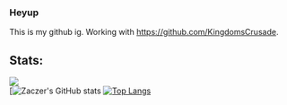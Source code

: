 

<!--
**Zaczer/Zaczer** is a ✨ _special_ ✨ repository because its `README.md` (this file) appears on your GitHub profile.

Here are some ideas to get you started:

- 🔭 I’m currently working on ...
- 🌱 I’m currently learning ...
- 👯 I’m looking to collaborate on ...
- 🤔 I’m looking for help with ...
- 💬 Ask me about ...
- 📫 How to reach me: ...
- 😄 Pronouns: ...
- ⚡ Fun fact: ...
-->
### Heyup
This is my github ig. Working with https://github.com/KingdomsCrusade.
## Stats:  
![](https://komarev.com/ghpvc/?username=Zaczer&color=orange&style=flat-square)  
[![Zaczer's GitHub stats](https://github-readme-stats.vercel.app/api?username=Zaczer&count_private=true&theme=vision-friendly-dark)
[![Top Langs](https://github-readme-stats.vercel.app/api/top-langs/?username=Zaczer&layout=compact)](https://github.com/Zaczer)



